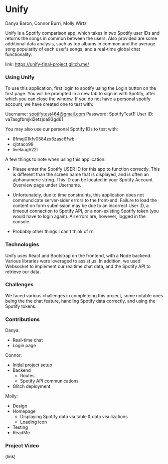 # Unify
Danya Baron, Connor Burri, Molly Wirtz

Unify is a Spotify comparison app, which takes in two Spotify user IDs and returns the songs in common between the users. Also provided are some additional data analysis, such as top albums in common and the average song popularity of each user's songs, and a real-time global chat functionality. 

link: https://unify-final-project.glitch.me/

### Using Unify

To use this application, first login to spotify using the Login button on the first page. You will be prompted in a new tab to sign in with Spotify, after which you can close the window. If you do not have a personal spotify account, we have created one to test with: 

Username: spotifytest464@gmail.com
Password: SpotifyTest1!
User ID: va7asgfbmjkl2etzjoa93gd61

You may also use our personal Spotify IDs to test with: 
- 8fmej01kfv0584zx6zasc6fwb
- cjbtaco99
- livelaugh22l

A few things to note when using this application: 
- Please enter the Spotify USER ID for this app to function correctly. This is different than the screen name that is displayed, and is often an alphanumeric string. This ID can be located in your Spotify Account Overview page under Username. 

- Unfortunately, due to time constraints, this application does not communcicate server-sider errors to the front-end. Failure to load the content on form submission may be due to an incorrect User ID, a timeout connection to Spotify API, or a non-existing Spotify token (you would have to login again). All errors are, however, logged in the console.

- Probably other things I can't think of rn

### Technologies
Unify uses React and Bootstrap on the frontend, with a Node backend. Various libraries were leveraged to assist us. In addition, we used Websocket to implement our realtime chat data, and the Spotify API to retrieve our data. 

### Challenges
We faced various challenges in completeing this project, some notable ones being the the chat feature, handling Spotify data correctly, and using the Spotify tokens. 

### Contributions

Danya: 
- Real-time chat
- Login page

Connor: 
- Initial project setup
- Backend
    - Routes
    - Spotify API communications
- Glitch deployment 

Molly: 
- Design
- Homepage 
    - Displaying Spotify data via table & data visulizations
    - Loading icon
- Testing
- ReadMe

### Project Video

(link)

